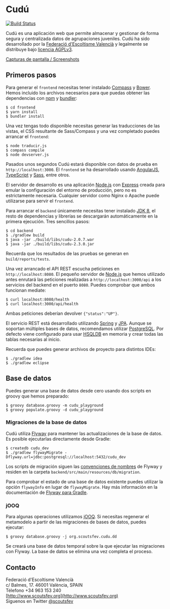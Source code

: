 # Cudú

[![Build Status](https://travis-ci.org/fev/cudu.svg?branch=master)](https://travis-ci.org/fev/cudu)

Cudú es una aplicación web que permite almacenar y gestionar de forma segura y centralizada datos de agrupaciones juveniles. Cudú ha sido desarrollado por la [Federació d'Escoltisme Valencià](http://www.scoutsfev.org) y legalmente se distribuye bajo [licencia AGPLv3](http://www.gnu.org/licenses/agpl-3.0.html).

[Capturas de pantalla / Screenshots](https://goo.gl/photos/Mzo3SL67T1Q3jcX98)

## Primeros pasos

Para generar el `frontend` necesitas tener instalado [Compass](http://compass-style.org/) y [Bower](http://bower.io/). Hemos incluido los archivos necesarios para que puedas obtener las dependencias con [npm](https://www.npmjs.org) y [bundler](http://bundler.io):

	$ cd frontend
	$ yarn install
	$ bundler install

Una vez tengas todo disponible necesitas generar las traducciones de las vistas, el CSS resultante de Sass/Compass y una vez completado puedes arrancar el `frontend`:

	$ node traducir.js
	$ compass compile
	$ node devserver.js

Pasados unos segundos Cudú estará disponible con datos de prueba en `http://localhost:3000`. El `frontend` se ha desarrollado usando [AngularJS](https://angularjs.org), [TypeScript](http://typescriptlang.org) y [Sass](http://sass-lang.com/), entre otros.

El servidor de desarrollo es una aplicación [Node.js](http://nodejs.org/) con [Express](http://expressjs.com/) creada para emular la configuración del entorno de producción, pero no es estrictamente necesaria. Cualquier servidor como Nginx o Apache puede utilizarse para servir el `frontend`.

Para arrancar el `backend` únicamente necesitas tener instalado [JDK 8](http://www.oracle.com/technetwork/java/javase/downloads/jdk8-downloads-2133151.html), el resto de dependencias y librerías se descargarán automáticamente en la primera ejecución. Tres sencillos pasos:

	$ cd backend
	$ ./gradlew build
	$ java -jar ./build/libs/cudu-2.0.7.war
	$ java -jar ./build/libs/cudu-2.3.0.jar

Recuerda que los resultados de las pruebas se generan en `build/reports/tests`.

Una vez arrancado el API REST escucha peticiones en `http://localhost:8080`. El pequeño servidor de [Node.js](http://nodejs.org/) que hemos utilizado antes enrutará las peticiones realizadas a `http://localhost:3000/api` a los servicios del backend en el puerto `8080`. Puedes comprobar que ambos funcionan mediate:

	$ curl localhost:8080/health		
	$ curl localhost:3000/api/health

Ambas peticiones deberían devolver `{"status":"UP"}`.

El servicio REST está desarrollado utilizando [Spring](http://projects.spring.io/spring-framework) y [JPA](http://projects.spring.io/spring-data-jpa). Aunque se soportan múltiples bases de datos, recomendamos utilizar [PostgreSQL](http://www.postgresql.org). Por defecto viene configurado para usar [HSQLDB](http://hsqldb.org) en memoria y crear todas las tablas necesarias al inicio.

Recuerda que puedes generar archivos de proyecto para distintos IDEs:

	$ ./gradlew idea
	$ ./gradlew eclipse

## Base de datos

Puedes generar una base de datos desde cero usando dos scripts en groovy que hemos preparado:

	$ groovy database.groovy -m cudu_playground
	$ groovy populate.groovy -d cudu_playground

### Migraciones de la base de datos

Cudú utiliza [Flyway](http://flywaydb.org/) para mantener las actualizaciones de la base de datos. Es posible ejecutarlas directamente desde Gradle:

	$ createdb cudu_dev
	$ ./gradlew flywayMigrate -Dflyway.url=jdbc:postgresql://localhost:5432/cudu_dev

Los scripts de migración siguen las [convenciones de nombres](http://flywaydb.org/documentation/migration/sql.html) de Flyway y residen en la carpeta `backend/src/main/resources/db/migration`.

Para comprobar el estado de una base de datos existente puedes utilizar la opción `flywayInfo` en lugar de `flywayMigrate`. Hay más información en la documentación de [Flyway para Gradle](http://flywaydb.org/documentation/gradle/).

### jOOQ

Para algunas operaciones utilizamos [jOOQ](http://www.jooq.org/). Si necesitas regenerar el metamodelo a partir de las migraciones de bases de datos, puedes ejecutar:

	$ groovy database.groovy -j org.scoutsfev.cudu.dd

Se creará una base de datos temporal sobre la que ejecutar las migraciones con Flyway. La base de datos se elimina una vez completa el proceso.

## Contacto

Federació d'Escoltisme Valencià  
c/ Balmes, 17. 46001 València, SPAIN  
Télefono +34 963 153 240  
[http://www.scoutsfev.org](http://www.scoutsfev.org)  
Siguenos en Twitter [@scoutsfev](https://twitter.com/scoutsfev)
